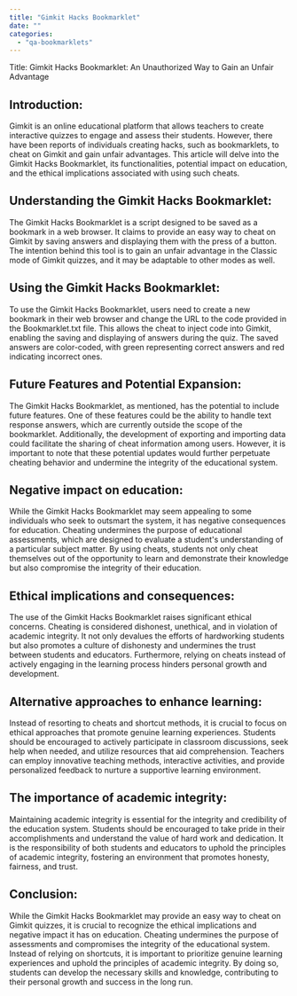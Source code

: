 ```yaml
---
title: "Gimkit Hacks Bookmarklet"
date: ""
categories: 
  - "qa-bookmarklets"
---
```


Title: Gimkit Hacks Bookmarklet: An Unauthorized Way to Gain an Unfair Advantage

## Introduction:

Gimkit is an online educational platform that allows teachers to create interactive quizzes to engage and assess their students. However, there have been reports of individuals creating hacks, such as bookmarklets, to cheat on Gimkit and gain unfair advantages. This article will delve into the Gimkit Hacks Bookmarklet, its functionalities, potential impact on education, and the ethical implications associated with using such cheats.

## Understanding the Gimkit Hacks Bookmarklet:

The Gimkit Hacks Bookmarklet is a script designed to be saved as a bookmark in a web browser. It claims to provide an easy way to cheat on Gimkit by saving answers and displaying them with the press of a button. The intention behind this tool is to gain an unfair advantage in the Classic mode of Gimkit quizzes, and it may be adaptable to other modes as well.

## Using the Gimkit Hacks Bookmarklet:

To use the Gimkit Hacks Bookmarklet, users need to create a new bookmark in their web browser and change the URL to the code provided in the Bookmarklet.txt file. This allows the cheat to inject code into Gimkit, enabling the saving and displaying of answers during the quiz. The saved answers are color-coded, with green representing correct answers and red indicating incorrect ones.

## Future Features and Potential Expansion:

The Gimkit Hacks Bookmarklet, as mentioned, has the potential to include future features. One of these features could be the ability to handle text response answers, which are currently outside the scope of the bookmarklet. Additionally, the development of exporting and importing data could facilitate the sharing of cheat information among users. However, it is important to note that these potential updates would further perpetuate cheating behavior and undermine the integrity of the educational system.

## Negative impact on education:

While the Gimkit Hacks Bookmarklet may seem appealing to some individuals who seek to outsmart the system, it has negative consequences for education. Cheating undermines the purpose of educational assessments, which are designed to evaluate a student's understanding of a particular subject matter. By using cheats, students not only cheat themselves out of the opportunity to learn and demonstrate their knowledge but also compromise the integrity of their education.

## Ethical implications and consequences:

The use of the Gimkit Hacks Bookmarklet raises significant ethical concerns. Cheating is considered dishonest, unethical, and in violation of academic integrity. It not only devalues the efforts of hardworking students but also promotes a culture of dishonesty and undermines the trust between students and educators. Furthermore, relying on cheats instead of actively engaging in the learning process hinders personal growth and development.

## Alternative approaches to enhance learning:

Instead of resorting to cheats and shortcut methods, it is crucial to focus on ethical approaches that promote genuine learning experiences. Students should be encouraged to actively participate in classroom discussions, seek help when needed, and utilize resources that aid comprehension. Teachers can employ innovative teaching methods, interactive activities, and provide personalized feedback to nurture a supportive learning environment.

## The importance of academic integrity:

Maintaining academic integrity is essential for the integrity and credibility of the education system. Students should be encouraged to take pride in their accomplishments and understand the value of hard work and dedication. It is the responsibility of both students and educators to uphold the principles of academic integrity, fostering an environment that promotes honesty, fairness, and trust.

## Conclusion:

While the Gimkit Hacks Bookmarklet may provide an easy way to cheat on Gimkit quizzes, it is crucial to recognize the ethical implications and negative impact it has on education. Cheating undermines the purpose of assessments and compromises the integrity of the educational system. Instead of relying on shortcuts, it is important to prioritize genuine learning experiences and uphold the principles of academic integrity. By doing so, students can develop the necessary skills and knowledge, contributing to their personal growth and success in the long run.
